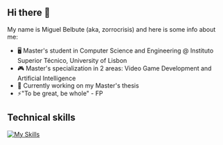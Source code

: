 ## Hi there 👋

My name is Miguel Belbute (aka, zorrocrisis) and here is some info about me:

- 🖥️ Master's student in Computer Science and Engineering @ Instituto Superior Técnico, University of Lisbon
- 🎮 Master's specialization in 2 areas: Video Game Development and Artificial Intelligence
- 🤔 Currently working on my Master's thesis
- ⚡"To be great, be whole" - FP
  
## Technical skills
[![My Skills](https://skillicons.dev/icons?i=unity,unreal,cs,cpp,py,matlab)](https://skillicons.dev)

